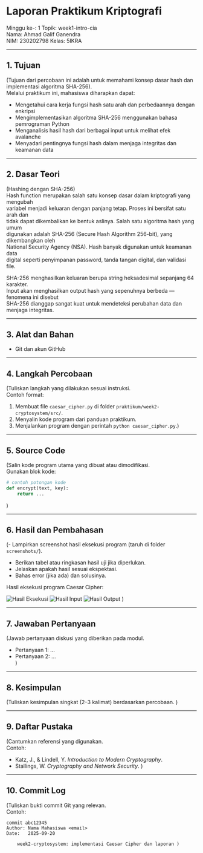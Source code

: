 # Laporan Praktikum Kriptografi
Minggu ke-: 1
Topik: week1-intro-cia  
Nama: Ahmad Galif Ganendra  
NIM: 230202798 
Kelas: 5IKRA  

---

## 1. Tujuan
(Tujuan dari percobaan ini adalah untuk memahami konsep dasar hash dan  
implementasi algoritma SHA-256).  
Melalui praktikum ini, mahasiswa diharapkan dapat:  
- Mengetahui cara kerja fungsi hash satu arah dan perbedaannya dengan enkripsi  
- Mengimplementasikan algoritma SHA-256 menggunakan bahasa pemrograman Python  
- Menganalisis hasil hash dari berbagai input untuk melihat efek avalanche  
- Menyadari pentingnya fungsi hash dalam menjaga integritas dan keamanan data  


---

## 2. Dasar Teori
(Hashing dengan SHA-256)  
Hash function merupakan salah satu konsep dasar dalam kriptografi yang mengubah  
variabel menjadi keluaran dengan panjang tetap. Proses ini bersifat satu arah dan  
tidak dapat dikembalikan ke bentuk aslinya. Salah satu algoritma hash yang umum  
digunakan adalah SHA-256 (Secure Hash Algorithm 256-bit), yang dikembangkan oleh  
National Security Agency (NSA). Hash banyak digunakan untuk keamanan data  
digital seperti penyimpanan password, tanda tangan digital, dan validasi file.  

SHA-256 menghasilkan keluaran berupa string heksadesimal sepanjang 64 karakter.  
Input akan menghasilkan output hash yang sepenuhnya berbeda — fenomena ini disebut  
SHA-256 dianggap sangat kuat untuk mendeteksi perubahan data dan menjaga integritas.  

---

## 3. Alat dan Bahan  
- Git dan akun GitHub  


---

## 4. Langkah Percobaan
(Tuliskan langkah yang dilakukan sesuai instruksi.  
Contoh format:
1. Membuat file `caesar_cipher.py` di folder `praktikum/week2-cryptosystem/src/`.
2. Menyalin kode program dari panduan praktikum.
3. Menjalankan program dengan perintah `python caesar_cipher.py`.)

---

## 5. Source Code
(Salin kode program utama yang dibuat atau dimodifikasi.  
Gunakan blok kode:

```python
# contoh potongan kode
def encrypt(text, key):
    return ...
```
)

---

## 6. Hasil dan Pembahasan
(- Lampirkan screenshot hasil eksekusi program (taruh di folder `screenshots/`).  
- Berikan tabel atau ringkasan hasil uji jika diperlukan.  
- Jelaskan apakah hasil sesuai ekspektasi.  
- Bahas error (jika ada) dan solusinya. 

Hasil eksekusi program Caesar Cipher:

![Hasil Eksekusi](screenshots/output.png)
![Hasil Input](screenshots/input.png)
![Hasil Output](screenshots/output.png)
)

---

## 7. Jawaban Pertanyaan
(Jawab pertanyaan diskusi yang diberikan pada modul.  
- Pertanyaan 1: …  
- Pertanyaan 2: …  
)
---

## 8. Kesimpulan
(Tuliskan kesimpulan singkat (2–3 kalimat) berdasarkan percobaan.  )

---

## 9. Daftar Pustaka
(Cantumkan referensi yang digunakan.  
Contoh:  
- Katz, J., & Lindell, Y. *Introduction to Modern Cryptography*.  
- Stallings, W. *Cryptography and Network Security*.  )

---

## 10. Commit Log
(Tuliskan bukti commit Git yang relevan.  
Contoh:
```
commit abc12345
Author: Nama Mahasiswa <email>
Date:   2025-09-20

    week2-cryptosystem: implementasi Caesar Cipher dan laporan )
```
